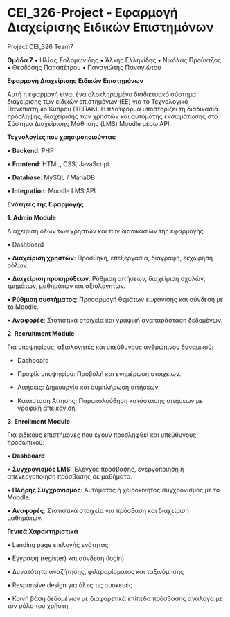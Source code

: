 # CEI_326-Project - Εφαρμογή Διαχείρισης Ειδικών Επιστημόνων
Project CEI_326 Team7

**Ομάδα 7**
• Ηλίας Σολομωνίδης
• Άλκης Ελληνίδης
• Νικόλας Προύντζος
• Θεοδόσης Παπαπέτρου
• Παναγιώτης Παναγιώτου


**Εφαρμογή Διαχείρισης Ειδικών Επιστημόνων**

Αυτή η εφαρμογή είναι ένα ολοκληρωμένο διαδικτυακό σύστημα διαχείρισης των ειδικών επιστημόνων (ΕΕ) για το Τεχνολογικό Πανεπιστήμιο Κύπρου (ΤΕΠΑΚ). Η πλατφόρμα υποστηρίζει τη διαδικασία πρόσληψης, διαχείρισης των χρηστών και αυτόματης ενσωμάτωσης στο Σύστημα Διαχείρισης Μάθησης (LMS) Moodle μέσω API.


**Τεχνολογίες που χρησιμοποιούνται:**

• **Backend**: PHP

• **Frontend**: HTML, CSS, JavaScript

• **Database**: MySQL / MariaDB

• **Integration**: Moodle LMS API


**Ενότητες της Εφαρμογής**

**1. Admin Module**

Διαχείριση όλων των χρηστών και των διαδικασιών της εφαρμογής:

• Dashboard

• **Διαχείριση χρηστών**: Προσθήκη, επεξεργασία, διαγραφή, εκχώρηση ρόλων.

• **Διαχείριση προκηρύξεων**: Ρύθμιση αιτήσεων, διαχείριση σχολών, τμημάτων, μαθημάτων και αξιολογητών.

• **Ρύθμιση συστήματος**: Προσαρμογή θεμάτων εμφάνισης και σύνδεση με το Moodle.

• **Αναφορές**: Στατιστικά στοιχεία και γραφική αναπαράσταση δεδομένων.


**2. Recruitment Module**

Για υποψηφίους, αξιολογητές και υπεύθυνους ανθρώπινου δυναμικού:

* Dashboard

* Προφίλ υποψηφίου: Προβολή και ενημέρωση στοιχείων.

* Αιτήσεις: Δημιουργία και συμπλήρωση αιτήσεων.

* Κατάσταση Αίτησης: Παρακολούθηση κατάστασης αιτήσεων με γραφική απεικόνιση.


**3. Enrollment Module**

Για ειδικούς επιστήμονες που έχουν προσληφθεί και υπεύθυνους προσωπικού:

• **Dashboard**

• **Συγχρονισμός LMS**: Έλεγχος πρόσβασης, ενεργοποίηση ή απενεργοποίηση πρόσβασης σε μαθήματα.

• **Πλήρης Συγχρονισμός**: Αυτόματος ή χειροκίνητος συγχρονισμός με το Moodle.

• **Αναφορές**: Στατιστικά στοιχεία για πρόσβαση και διαχείριση μαθημάτων.


**Γενικά Χαρακτηριστικά**

• Landing page επιλογής ενότητας

• Εγγραφή (register) και σύνδεση (login)

• Δυνατότητα αναζήτησης, φιλτραρίσματος και ταξινόμησης

• Responsive design για όλες τις συσκευές

• Κοινή βάση δεδομένων με διαφορετικά επίπεδα πρόσβασης ανάλογα με τον ρόλο του χρήστη
